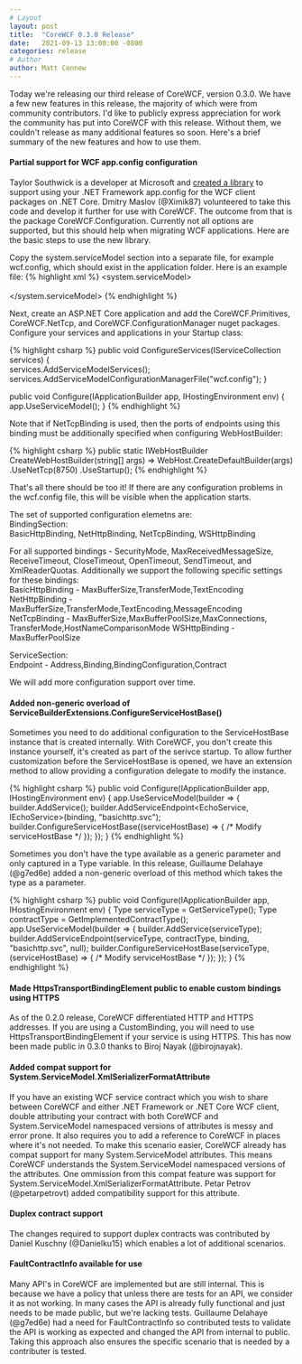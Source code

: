 ```yaml
---
# Layout
layout: post
title:  "CoreWCF 0.3.0 Release"
date:   2021-09-13 13:00:00 -0800
categories: release
# Author
author: Matt Connew
---
```

Today we're releasing our third release of CoreWCF, version 0.3.0. We have a few new features in this release, the majority of which were from community contributors. I'd like to publicly express appreciation for work the community has put into CoreWCF with this release. Without them, we couldn't release as many additional features so soon. Here's a brief summary of the new features and how to use them.
		
#### Partial support for WCF app.config configuration

Taylor Southwick is a developer at Microsoft and [created a library](https://github.com/twsouthwick/ServiceModel.Configuration) to support using your .NET Framework app.config for the WCF client packages on .NET Core. Dmitry Maslov (@Ximik87) volunteered to take this code and develop it further for use with CoreWCF. The outcome from that is the package CoreWCF.Configuration. Currently not all options are supported, but this should help when migrating WCF applications. Here are the basic steps to use the new library.  

Copy the system.serviceModel section into a separate file, for example wcf.config, which should exist in the application folder. Here is an example file:
{% highlight xml %}
 <system.serviceModel>
    <bindings>
      <netTcpBinding>
        <binding name="netTcpBindingConfig" receiveTimeout="00:10:00" />       
      </netTcpBinding>
    </bindings>
    <services>
      <service name="Services.ISomeContact" >
        <endpoint address="net.tcp://localhost:8750/Service" binding="netTcpBinding" bindingConfiguration="netTcpBindingConfig" contract="ISomeContact"  />       
      </service>
    </services>
  </system.serviceModel>
{% endhighlight %}

Next, create an ASP.NET Core application and add the CoreWCF.Primitives, CoreWCF.NetTcp, and CoreWCF.ConfigurationManager nuget packages. Configure your services and applications in your Startup class:

{% highlight csharp %}
public void ConfigureServices(IServiceCollection services)
{           
     services.AddServiceModelServices();
     services.AddServiceModelConfigurationManagerFile("wcf.config");
}

public void Configure(IApplicationBuilder app, IHostingEnvironment env)
{
      app.UseServiceModel();
}
{% endhighlight %}

Note that if NetTcpBinding is used, then the ports of endpoints using this binding must be additionally specified when configuring WebHostBuilder:

{% highlight csharp %}
public static IWebHostBuilder CreateWebHostBuilder(string[] args) =>
      WebHost.CreateDefaultBuilder(args)
  	  .UseNetTcp(8750)
          .UseStartup<Startup>();
{% endhighlight %}

That's all there should be too it! If there are any configuration problems in the wcf.config file, this will be visible when the application starts.

The set of supported configuration elemetns are:  
BindingSection:  
BasicHttpBinding, NetHttpBinding, NetTcpBinding, WSHttpBinding  

For all supported bindings - SecurityMode, MaxReceivedMessageSize, ReceiveTimeout, CloseTimeout, OpenTimeout, SendTimeout, and XmlReaderQuotas. Additionally we support the following specific settings for these bindings:  
BasicHttpBinding - MaxBufferSize,TransferMode,TextEncoding
NetHttpBinding - MaxBufferSize,TransferMode,TextEncoding,MessageEncoding
NetTcpBinding - MaxBufferSize,MaxBufferPoolSize,MaxConnections, TransferMode,HostNameComparisonMode
WSHttpBinding  - MaxBufferPoolSize

ServiceSection:  
Endpoint - Address,Binding,BindingConfiguration,Contract

We will add more configuration support over time.

#### Added non-generic overload of ServiceBuilderExtensions.ConfigureServiceHostBase()

Sometimes you need to do additional configuration to the ServiceHostBase instance that is created internally. With CoreWCF, you don't create this instance yourself, it's created as part of the serivce startup. To allow further customization before the ServiceHostBase is opened, we have an extension method to allow providing a configuration delegate to modify the instance.

{% highlight csharp %}
public void Configure(IApplicationBuilder app, IHostingEnvironment env)
{
    app.UseServiceModel(builder =>
    {
        builder.AddService<EchoService>();
        builder.AddServiceEndpoint<EchoService, IEchoService>(binding, "basichttp.svc");
        builder.ConfigureServiceHostBase<EchoService>((serviceHostBase) => { /* Modify serviceHostBase */ });
    });
}
{% endhighlight %} 

Sometimes you don't have the type available as a generic parameter and only captured in a Type variable. In this release, Guillaume Delahaye (@g7ed6e) added a non-generic overload of this method which takes the type as a parameter.

{% highlight csharp %}
public void Configure(IApplicationBuilder app, IHostingEnvironment env)
{
    Type serviceType = GetServiceType();
	Type contractType = GetImplementedContractType();
    app.UseServiceModel(builder =>
    {
        builder.AddService(serviceType);
        builder.AddServiceEndpoint(serviceType, contractType, binding, "basichttp.svc", null);
        builder.ConfigureServiceHostBase(serviceType, (serviceHostBase) => { /* Modify serviceHostBase */ });
    });
}
{% endhighlight %} 

#### Made HttpsTransportBindingElement public to enable custom bindings using HTTPS

As of the 0.2.0 release, CoreWCF differentiated HTTP and HTTPS addresses. If you are using a CustomBinding, you will need to use HttpsTransportBindingElement if your service is using HTTPS. This has now been made public in 0.3.0 thanks to Biroj Nayak (@birojnayak).

#### Added compat support for System.ServiceModel.XmlSerializerFormatAttribute

If you have an existing WCF service contract which you wish to share between CoreWCF and either .NET Framework or .NET Core WCF client, double attributing your contract with both CoreWCF and System.ServiceModel namespaced versions of attributes is messy and error prone. It also requires you to add a reference to CoreWCF in places where it's not needed. To make this scenario easier, CoreWCF already has compat support for many System.ServiceModel attributes. This means CoreWCF understands the System.ServiceModel namespaced versions of the attributes. One ommission from this compat feature was support for System.ServiceModel.XmlSerializerFormatAttribute. Petar Petrov (@petarpetrovt) added compatibility support for this attribute.

#### Duplex contract support

The changes required to support duplex contracts was contributed by Daniel Kuschny (@Danielku15) which enables a lot of additional scenarios.

#### FaultContractInfo available for use

Many API's in CoreWCF are implemented but are still internal. This is because we have a policy that unless there are tests for an API, we consider it as not working. In many cases the API is already fully functional and just needs to be made public, but we're lacking tests. Guillaume Delahaye (@g7ed6e) had a need for FaultContractInfo so contributed tests to validate the API is working as expected and changed the API from internal to public. Taking this approach also ensures the specific scenario that is needed by a contributer is tested.
